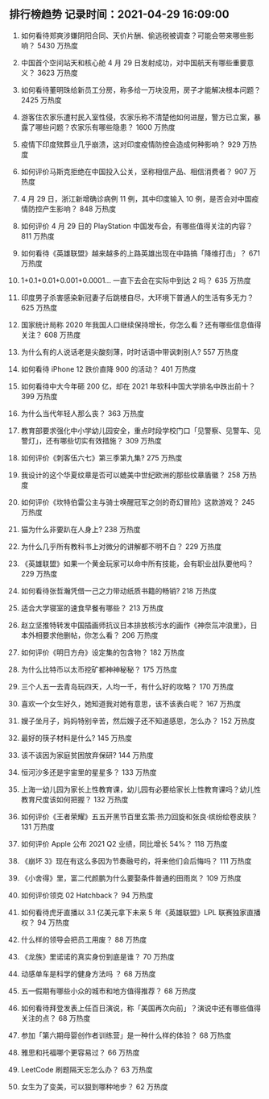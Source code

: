 
## 排行榜趋势 记录时间：2021-04-29 16:09:00
  
  1. 如何看待郑爽涉嫌阴阳合同、天价片酬、偷逃税被调查？可能会带来哪些影响？ 5430 万热度
    
  2. 中国首个空间站天和核心舱 4 月 29 日发射成功，对中国航天有哪些重要意义？ 3623 万热度
    
  3. 如何看待董明珠给新员工分房，称多给一万块没用，房子才能解决根本问题？ 2425 万热度
    
  4. 游客住农家乐遭村民入室性侵，农家乐称不清楚他如何进屋，警方已立案，暴露了哪些问题？农家乐有哪些隐患？ 1600 万热度
    
  5. 疫情下印度殡葬业几乎崩溃，这对印度疫情防控会造成何种影响？ 929 万热度
    
  6. 如何评价马斯克拒绝在中国投入公关，坚称相信产品、相信消费者？ 907 万热度
    
  7. 4 月 29 日，浙江新增确诊病例 11 例，其中印度输入 10 例，是否会对中国疫情防控产生影响？ 848 万热度
    
  8. 如何评价 4 月 29 日的 PlayStation 中国发布会，有哪些值得关注的内容？ 811 万热度
    
  9. 如何看待《英雄联盟》越来越多的上路英雄出现在中路搞「降维打击」？ 671 万热度
    
  10. 1+0.1+0.01+0.001+0.0001... 一直下去会在实际中到达 2 吗？ 635 万热度
    
  11. 印度男子杀害感染新冠妻子后跳楼自尽，大环境下普通人的生活有多无力？ 625 万热度
    
  12. 国家统计局称 2020 年我国人口继续保持增长，你怎么看？还有哪些信息值得关注？ 608 万热度
    
  13. 为什么有的人说话老是尖酸刻薄，时时话语中带讽刺别人? 557 万热度
    
  14. 如何看待 iPhone 12 跌价直降 900 的活动？ 401 万热度
    
  15. 如何看待中大今年砸 200 亿，却在 2021 年软科中国大学排名中跌出前十？ 399 万热度
    
  16. 为什么当代年轻人那么丧？ 363 万热度
    
  17. 教育部要求强化中小学幼儿园安全，重点时段学校门口「见警察、见警车、见警灯」，还有哪些切实有效措施？ 309 万热度
    
  18. 如何评价《刺客伍六七》第三季第九集? 275 万热度
    
  19. 我设计的这个华夏纹章是否可以媲美中世纪欧洲的那些纹章盾徽？ 258 万热度
    
  20. 如何评价《坎特伯雷公主与骑士唤醒冠军之剑的奇幻冒险》这款游戏？ 245 万热度
    
  21. 猫为什么非要趴在人身上? 238 万热度
    
  22. 为什么几乎所有教科书上对微分的讲解都不明不白？ 229 万热度
    
  23. 《英雄联盟》如果一个黄金玩家可以命中所有技能，会有职业战队要他吗？ 229 万热度
    
  24. 如何看待张哲瀚凭借一己之力带动纸质书籍的畅销? 218 万热度
    
  25. 适合大学寝室的速食早餐有哪些？ 213 万热度
    
  26. 赵立坚推特转发中国插画师抗议日本排放核污水的画作《神奈氚冲浪里》，日本外相要求他删帖，你怎么看？ 206 万热度
    
  27. 如何评价《明日方舟》设定集的包含物？ 182 万热度
    
  28. 为什么比特币以太币挖矿都神神秘秘？ 175 万热度
    
  29. 三个人五一去青岛玩四天，人均一千，有什么好的攻略？ 170 万热度
    
  30. 喜欢一个女生好久，她知道我对她有意思，该不该表白呢？ 167 万热度
    
  31. 嫂子坐月子，妈妈特别辛苦，然后嫂子还不知道感恩，怎么办？ 152 万热度
    
  32. 最好的筷子材料是什么? 145 万热度
    
  33. 该不该因为家庭贫困放弃保研? 144 万热度
    
  34. 恒河沙多还是宇宙里的星星多？ 133 万热度
    
  35. 上海一幼儿园为家长上性教育课，幼儿园有必要给家长上性教育课吗？幼儿性教育尺度该如何把握？ 132 万热度
    
  36. 如何评价《王者荣耀》五五开黑节百里玄策·热力回旋和张良·缤纷绘卷皮肤？ 131 万热度
    
  37. 如何评价 Apple 公布 2021 Q2 业绩，同比增长 54%？ 118 万热度
    
  38. 《崩坏 3》现在有这么多因为节奏融号的，将来他们会后悔吗？ 111 万热度
    
  39. 《小舍得》里，富二代颜鹏为什么要娶条件普通的田雨岚？ 109 万热度
    
  40. 如何评价领克 02 Hatchback？ 94 万热度
    
  41. 如何看待虎牙直播以 3.1 亿美元拿下未来 5 年《英雄联盟》LPL 联赛独家直播权？ 94 万热度
    
  42. 什么样的领导会把员工用废？ 88 万热度
    
  43. 《龙族》里诺诺的真实身份到底是谁？ 70 万热度
    
  44. 动感单车是科学的健身方法吗 ？ 68 万热度
    
  45. 五一假期有哪些小众的城市和地方值得推荐？ 68 万热度
    
  46. 如何看待拜登发表上任百日演说，称「美国再次向前」？演说中还有哪些值得关注的点？ 68 万热度
    
  47. 参加「第六期母婴创作者训练营」是一种什么样的体验？ 68 万热度
    
  48. 雅思和托福哪个更容易过？ 66 万热度
    
  49. LeetCode 刷题隔天忘怎么办？ 63 万热度
    
  50. 女生为了变美，可以狠到哪种地步？ 62 万热度
    
